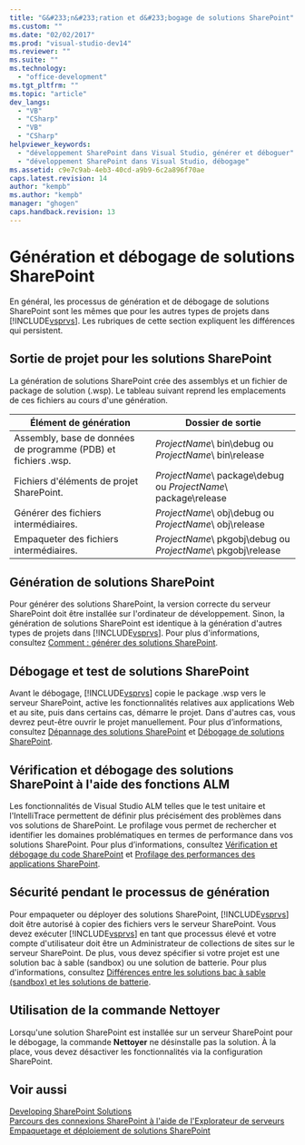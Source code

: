 ```yaml
---
title: "G&#233;n&#233;ration et d&#233;bogage de solutions SharePoint"
ms.custom: ""
ms.date: "02/02/2017"
ms.prod: "visual-studio-dev14"
ms.reviewer: ""
ms.suite: ""
ms.technology: 
  - "office-development"
ms.tgt_pltfrm: ""
ms.topic: "article"
dev_langs: 
  - "VB"
  - "CSharp"
  - "VB"
  - "CSharp"
helpviewer_keywords: 
  - "développement SharePoint dans Visual Studio, générer et déboguer"
  - "développement SharePoint dans Visual Studio, débogage"
ms.assetid: c9e7c9ab-4eb3-40cd-a9b9-6c2a896f70ae
caps.latest.revision: 14
author: "kempb"
ms.author: "kempb"
manager: "ghogen"
caps.handback.revision: 13
---
```

# G&#233;n&#233;ration et d&#233;bogage de solutions SharePoint
  En général, les processus de génération et de débogage de solutions SharePoint sont les mêmes que pour les autres types de projets dans [!INCLUDE[vsprvs](../sharepoint/includes/vsprvs-md.md)].  Les rubriques de cette section expliquent les différences qui persistent.  
  
## Sortie de projet pour les solutions SharePoint  
 La génération de solutions SharePoint crée des assemblys et un fichier de package de solution \(.wsp\).  Le tableau suivant reprend les emplacements de ces fichiers au cours d'une génération.  
  
|Élément de génération|Dossier de sortie|  
|---------------------------|-----------------------|  
|Assembly, base de données de programme \(PDB\) et fichiers .wsp.|*ProjectName*\\ bin\\debug ou *ProjectName*\\ bin\\release|  
|Fichiers d'éléments de projet SharePoint.|*ProjectName*\\ package\\debug ou *ProjectName*\\ package\\release|  
|Générer des fichiers intermédiaires.|*ProjectName*\\ obj\\debug ou *ProjectName*\\ obj\\release|  
|Empaqueter des fichiers intermédiaires.|*ProjectName*\\ pkgobj\\debug ou *ProjectName*\\ pkgobj\\release|  
  
## Génération de solutions SharePoint  
 Pour générer des solutions SharePoint, la version correcte du serveur SharePoint doit être installée sur l'ordinateur de développement.  Sinon, la génération de solutions SharePoint est identique à la génération d'autres types de projets dans [!INCLUDE[vsprvs](../sharepoint/includes/vsprvs-md.md)].  Pour plus d'informations, consultez [Comment : générer des solutions SharePoint](../sharepoint/how-to-build-sharepoint-solutions.md).  
  
## Débogage et test de solutions SharePoint  
 Avant le débogage, [!INCLUDE[vsprvs](../sharepoint/includes/vsprvs-md.md)] copie le package .wsp vers le serveur SharePoint, active les fonctionnalités relatives aux applications Web et au site, puis dans certains cas, démarre le projet.  Dans d'autres cas, vous devrez peut\-être ouvrir le projet manuellement.  Pour plus d’informations, consultez [Dépannage des solutions SharePoint](../sharepoint/troubleshooting-sharepoint-solutions.md) et [Débogage de solutions SharePoint](../sharepoint/debugging-sharepoint-solutions.md).  
  
## Vérification et débogage des solutions SharePoint à l'aide des fonctions ALM  
 Les fonctionnalités de Visual Studio ALM telles que le test unitaire et l'IntelliTrace permettent de définir plus précisément des problèmes dans vos solutions de SharePoint.  Le profilage vous permet de rechercher et identifier les domaines problématiques en termes de performance dans vos solutions SharePoint.  Pour plus d’informations, consultez [Vérification et débogage du code SharePoint](../sharepoint/verifying-and-debugging-sharepoint-code.md) et [Profilage des performances des applications SharePoint](../sharepoint/profiling-the-performance-of-sharepoint-applications.md).  
  
## Sécurité pendant le processus de génération  
 Pour empaqueter ou déployer des solutions SharePoint, [!INCLUDE[vsprvs](../sharepoint/includes/vsprvs-md.md)] doit être autorisé à copier des fichiers vers le serveur SharePoint.  Vous devez exécuter [!INCLUDE[vsprvs](../sharepoint/includes/vsprvs-md.md)] en tant que processus élevé et votre compte d'utilisateur doit être un Administrateur de collections de sites sur le serveur SharePoint.  De plus, vous devez spécifier si votre projet est une solution bac à sable \(sandbox\) ou une solution de batterie.  Pour plus d'informations, consultez [Différences entre les solutions bac à sable &#40;sandbox&#41; et les solutions de batterie](../sharepoint/differences-between-sandboxed-and-farm-solutions.md).  
  
## Utilisation de la commande Nettoyer  
 Lorsqu'une solution SharePoint est installée sur un serveur SharePoint pour le débogage, la commande **Nettoyer** ne désinstalle pas la solution.  À la place, vous devez désactiver les fonctionnalités via la configuration SharePoint.  
  
## Voir aussi  
 [Developing SharePoint Solutions](../sharepoint/developing-sharepoint-solutions.md)   
 [Parcours des connexions SharePoint à l'aide de l'Explorateur de serveurs](../sharepoint/browsing-sharepoint-connections-using-server-explorer.md)   
 [Empaquetage et déploiement de solutions SharePoint](../sharepoint/packaging-and-deploying-sharepoint-solutions.md)  
  
  